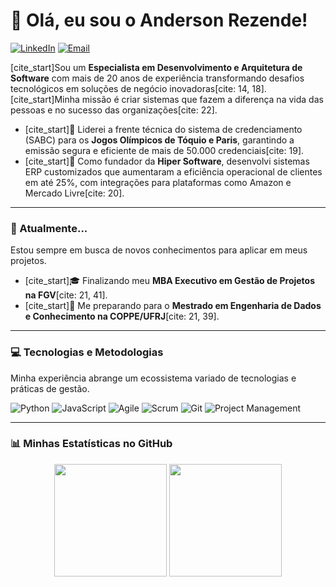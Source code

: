 # 👋 Olá, eu sou o Anderson Rezende!

<p align="left">
  <a href="https://www.linkedin.com/in/anderson-soares-rezende" target="_blank"><img src="https://img.shields.io/badge/LinkedIn-0077B5?style=for-the-badge&logo=linkedin&logoColor=white" alt="LinkedIn" /></a>
  <a href="mailto:anderson.rezende@gmail.com"><img src="https://img.shields.io/badge/Email-D14836?style=for-the-badge&logo=gmail&logoColor=white" alt="Email"/></a>
</p>

[cite_start]Sou um **Especialista em Desenvolvimento e Arquitetura de Software** com mais de 20 anos de experiência transformando desafios tecnológicos em soluções de negócio inovadoras[cite: 14, 18]. [cite_start]Minha missão é criar sistemas que fazem a diferença na vida das pessoas e no sucesso das organizações[cite: 22].

- [cite_start]🏅 Liderei a frente técnica do sistema de credenciamento (SABC) para os **Jogos Olímpicos de Tóquio e Paris**, garantindo a emissão segura e eficiente de mais de 50.000 credenciais[cite: 19].
- [cite_start]🚀 Como fundador da **Hiper Software**, desenvolvi sistemas ERP customizados que aumentaram a eficiência operacional de clientes em até 25%, com integrações para plataformas como Amazon e Mercado Livre[cite: 20].

---

### 🌱 Atualmente...

Estou sempre em busca de novos conhecimentos para aplicar em meus projetos.
- [cite_start]🎓 Finalizando meu **MBA Executivo em Gestão de Projetos na FGV**[cite: 21, 41].
- [cite_start]🔬 Me preparando para o **Mestrado em Engenharia de Dados e Conhecimento na COPPE/UFRJ**[cite: 21, 39].

---

### 💻 Tecnologias e Metodologias

Minha experiência abrange um ecossistema variado de tecnologias e práticas de gestão.

<p align="left">
  <img src="https://img.shields.io/badge/Python-3776AB?style=for-the-badge&logo=python&logoColor=white" alt="Python"/>
  <img src="https://img.shields.io/badge/JavaScript-F7DF1E?style=for-the-badge&logo=javascript&logoColor=black" alt="JavaScript"/>
  <img src="https://img.shields.io/badge/Agile-4BC876?style=for-the-badge&logo=Jira&logoColor=white" alt="Agile"/>
  <img src="https://img.shields.io/badge/Scrum-0073B1?style=for-the-badge&logo=scrum&logoColor=white" alt="Scrum"/>
  <img src="https://img.shields.io/badge/Git-F05032?style=for-the-badge&logo=git&logoColor=white" alt="Git"/>
  <img src="https://img.shields.io/badge/Project%20Management-0052CC?style=for-the-badge&logo=Trello&logoColor=white" alt="Project Management"/>
</p>

---

### 📊 Minhas Estatísticas no GitHub

<p align="center">
  <img height="180em" src="https://github-readme-stats.vercel.app/api?username=arezende&show_icons=true&theme=dracula&include_all_commits=true&count_private=true"/>
  <img height="180em" src="https://github-readme-stats.vercel.app/api/top-langs/?username=arezende&layout=compact&langs_count=7&theme=dracula&exclude_repo=NOME_DO_REPO_COM_MUITO_HTML"/>
</p>
